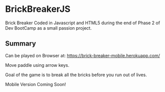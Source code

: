 # BrickBreakerJS
Brick Breaker Coded in Javascript and HTML5 during the end of Phase 2 of Dev BootCamp as a small passion project.
## Summary
Can be played on Browser at: https://brick-breaker-mobile.herokuapp.com/

Move paddle using arrow keys.

Goal of the game is to break all the bricks before you run out of lives.

Mobile Version Coming Soon!
